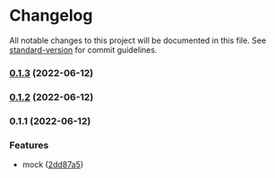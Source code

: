 # Changelog

All notable changes to this project will be documented in this file. See [standard-version](https://github.com/conventional-changelog/standard-version) for commit guidelines.

### [0.1.3](https://github.com/Saber2pr/vscode-webview/compare/v0.1.2...v0.1.3) (2022-06-12)

### [0.1.2](https://github.com/Saber2pr/vscode-webview/compare/v0.1.1...v0.1.2) (2022-06-12)

### 0.1.1 (2022-06-12)


### Features

* mock ([2dd87a5](https://github.com/Saber2pr/vscode-webview/commit/2dd87a5c9794b29bbc375aee2326572ac4b87400))
